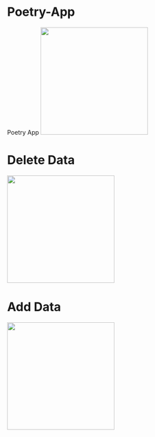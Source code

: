 # Poetry-App


Poetry App
<img src="https://user-images.githubusercontent.com/76611060/172038385-311c2d9e-8441-454e-b229-6b0842287bd1.png" width="250" />

# Delete Data
<img src="https://user-images.githubusercontent.com/76611060/172038947-73cdaea0-fdf6-43ad-a9dd-f58285bfafe0.png" width="250"/>

# Add Data
<img src="https://user-images.githubusercontent.com/76611060/172039002-2b61138d-a7d6-46e3-acc4-7ca5de6d641e.png" width= 250/>


